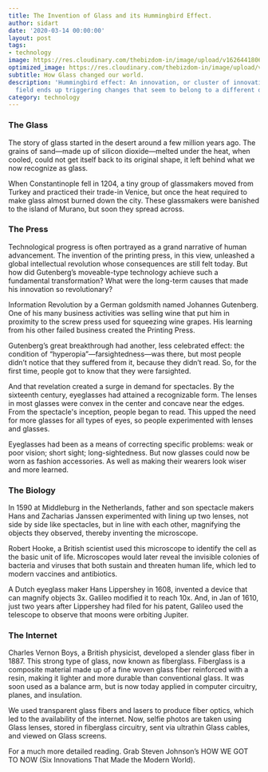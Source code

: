 ```yaml
---
title: The Invention of Glass and its Hummingbird Effect.
author: sidart
date: '2020-03-14 00:00:00'
layout: post
tags:
- technology
image: https://res.cloudinary.com/thebizdom-in/image/upload/v1626441806/Artboard_1_smmdb0.png
optimized_image: https://res.cloudinary.com/thebizdom-in/image/upload/v1626441806/Artboard_1_smmdb0.png
subtitle: How Glass changed our world.
description: 'Hummingbird effect: An innovation, or cluster of innovations, in one
  field ends up triggering changes that seem to belong to a different domain altogether.'
category: technology
---
```


### The Glass
The story of glass started in the desert around a few million years ago. The grains of sand—made up of silicon dioxide—melted under the heat, when cooled, could not get itself back to its original shape,  it left behind what we now recognize as glass.

When Constantinople fell in 1204, a tiny group of glassmakers moved from Turkey and practiced their trade-in Venice, but once the heat required to make glass almost burned down the city. These glassmakers were banished to the island of Murano, but soon they spread across.

### The Press
Technological progress is often portrayed as a grand narrative of human advancement. The invention of the printing press, in this view, unleashed a global intellectual revolution whose consequences are still felt today. But how did Gutenberg’s moveable-type technology achieve such a fundamental transformation? What were the long-term causes that made his innovation so revolutionary?

Information Revolution by a German goldsmith named Johannes Gutenberg. One of his many business activities was selling wine that put him in proximity to the screw press used for squeezing wine grapes. His learning from his other failed business created the Printing Press.

Gutenberg’s great breakthrough had another, less celebrated effect: the condition of “hyperopia”—farsightedness—was there, but most people didn’t notice that they suffered from it, because they didn’t read. So, for the first time, people got to know that they were farsighted.

And that revelation created a surge in demand for spectacles. By the sixteenth century, eyeglasses had attained a recognizable form. The lenses in most glasses were convex in the center and concave near the edges.  From the spectacle's inception, people began to read. This upped the need for more glasses for all types of eyes, so people experimented with lenses and glasses.

Eyeglasses had been as a means of correcting specific problems: weak or poor vision; short sight; long-sightedness. But now glasses could now be worn as fashion accessories. As well as making their wearers look wiser and more learned.
### The Biology
In 1590 at Middleburg in the Netherlands, father and son spectacle makers Hans and Zacharias Janssen experimented with lining up two lenses, not side by side like spectacles, but in line with each other, magnifying the objects they observed, thereby inventing the microscope.

Robert Hooke, a British scientist used this microscope to identify the cell as the basic unit of life. 
Microscopes would later reveal the invisible colonies of bacteria and viruses that both sustain and threaten human life, which led to modern vaccines and antibiotics.

A Dutch eyeglass maker Hans Lippershey in 1608, invented a device that can magnify objects 3x. Galileo modified it to reach 10x. And, in Jan of 1610, just two years after Lippershey had filed for his patent, Galileo used the telescope to observe that moons were orbiting Jupiter.

### The Internet
Charles Vernon Boys, a British physicist, developed a slender glass fiber in 1887. This strong type of glass, now known as fiberglass. Fiberglass is a composite material made up of a fine woven glass fiber reinforced with a resin, making it lighter and more durable than conventional glass. It was soon used as a balance arm, but is now today applied in computer circuitry, planes, and insulation.

We used transparent glass fibers and lasers to produce fiber optics, which led to the availability of the internet. Now, selfie photos are taken using Glass lenses, stored in fiberglass circuitry, sent via ultrathin Glass cables, and viewed on Glass screens. 

For a much more detailed reading. Grab Steven Johnson’s HOW WE GOT TO NOW (Six Innovations That Made the Modern World).
